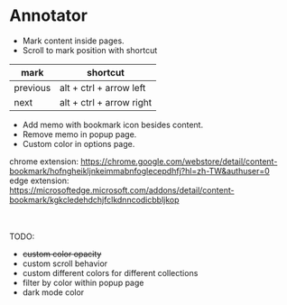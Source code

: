 # Annotator

- Mark content inside pages.
- Scroll to mark position with shortcut

| mark     | shortcut                 |
| -------- | ------------------------ |
| previous | alt + ctrl + arrow left  |
| next     | alt + ctrl + arrow right |

- Add memo with bookmark icon besides content.
- Remove memo in popup page.
- Custom color in options page.

chrome extension: https://chrome.google.com/webstore/detail/content-bookmark/hofngheikljnkeimmabnfoglecepdhfj?hl=zh-TW&authuser=0<br>
edge extension: https://microsoftedge.microsoft.com/addons/detail/content-bookmark/kgkcledehdchjfclkdnncodicbbljkop

<br>
<br>
TODO:

- ~~custom color opacity~~
- custom scroll behavior
- custom different colors for different collections
- filter by color within popup page
- dark mode color
